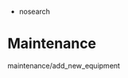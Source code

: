   - nosearch

# Maintenance

<div class="toctree" data-titlesonly="">

maintenance/add\_new\_equipment

</div>
